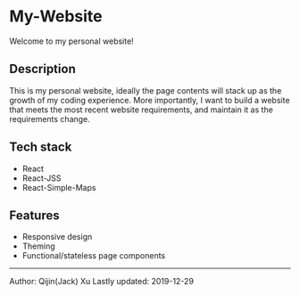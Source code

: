 # My-Website
Welcome to my personal website!

## Description
This is my personal website, ideally the page contents will stack up as the growth of my coding experience. More importantly, I want to build a website that meets the most recent website requirements, and maintain it as the requirements change.

## Tech stack
- React
- React-JSS
- React-Simple-Maps

## Features
- Responsive design
- Theming
- Functional/stateless page components

---
Author: Qijin(Jack) Xu
Lastly updated: 2019-12-29